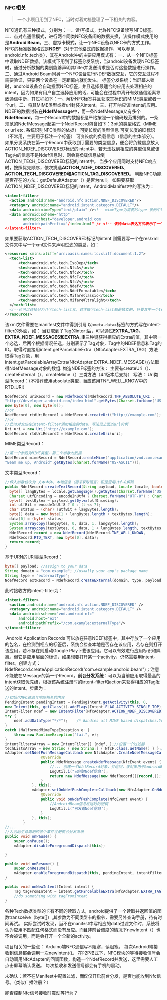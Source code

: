 ### NFC相关

> 一个小项目用到了NFC，当时对着文档整理了一下相关的内容。

​	NFC通讯有三种模式，分别为：一、读/写模式，允许NFC设备读写NFC标签。二、点对点通信模式，进行两个同类NFC设备间的数据交换，该操作模式使用的是**Android Beam**。三、虚拟卡模式，让一个NFC设备以NFC卡的方式工作。
​	NFC的标准数据格式是**NDEF**（对于其他格式的数据操作，可以参见android.nfc.tech类），其在Android中的主要应用模式有：一、从一个NFC标签中读取NDEF数据。该模式下用到了标签分发系统，当android设备发现NFC标签时，通过分析数据的类别能够声明其filter并发送请求是否对这些数据进行操作。二、通过Android Beam同另一个NFC设备进行NDEF数据交互，它的交互过程不需要验证，只要两个设备在一定距离内就能发生。
标签分发系统：当屏幕未锁时，android设备会自动搜索NFC标签，并且选择最适合的应用去处理相应的intent，因为如果有用户自主选择应用的话，可能会在过程中离开有效通信距离导致通信中断，其过程如下：一、解析NFC标签并且获取其标识的MIME类型或者一个url。二、将其MIME类型或者url封装入intent。三、打开响应该intent的应用。
​	NDEF的数据封装在**NdefMessage**中，而一条NdefMessage又有多个**NdefRecord**，每一个Record中的数据都是严格按照一个编码规范排列的。一条规范的NdefMessage起第一个NdefRecord包含如下：3bit的类型格式（MIME or url etc. 系统识别NFC类型的依据） 可变长度的类型信息 可变长度的ID标识（不常用，主要用于标注一个标签） 可变长度的负载信息（信息的主体部分）。
如果分发系统在第一个Record中获取到了需要的类型信息，便会将负载信息放入ACTION_NDEF_DISCOVERED标记的intent中，若无法找到相应的类型信息或该Tag内的信息不是Ndef信息时，则会将负载信息放到ACTION_TECH_DISCOVERED标记的intent中。
当多个应用同时支持NFC响应时，按照优先顺序，依次挑选**ACTION_NDEF_DISCOVERED、ACTION_TECH_DISCOVERED和ACTION_TAG_DISCOVERED**。
判断NFC功能是否存在的方法：getDefaultAdapter（）是否为null。
如果要获取ACTION_NDEF_DISCOVERED标记的intent，AndroidManifest中的写法为：

```xml
<intent-filter>
  <action android:name="android.nfc.action.NDEF_DISCOVERED"/>
  <category android:name="android.intent.category.DEFAULT"/>
  <data android:mimeType="text/plain" /><!-- mimeType为需要的type 该例中type为文本类型-->
  <data android:scheme="http"  
        android:host="developer.android.com
        android:pathPrefix="/index.html" /> <!-- 该种data表达方式表示了一个url-->
</intent-filter>
```
如果要获取ACTION_TECH_DISCOVERED标记的intent 则需要写一个在res/xml文件夹中写一个xml文件来声明过滤的类型，如：
```xml
<resources xmlns:xliff="urn:oasis:names:tc:xliff:document:1.2">
  <tech-list>
      <tech>android.nfc.tech.IsoDep</tech>
      <tech>android.nfc.tech.NfcA</tech>
      <tech>android.nfc.tech.NfcB</tech>
      <tech>android.nfc.tech.NfcF</tech>
      <tech>android.nfc.tech.NfcV</tech>
      <tech>android.nfc.tech.Ndef</tech>
      <tech>android.nfc.tech.NdefFormatable</tech>
      <tech>android.nfc.tech.MifareClassic</tech>
      <tech>android.nfc.tech.MifareUltralight</tech>
  </tech-list>
  <!--也可以选择分为几个tech-list写，这样每个tech-list都是独立的，只要其中一个tech-list是搜索到的Tag的getTechList（）的子集，就可以完成匹配-->
</resources>	
```
该xml文件需要在manifest文件中得到引用 以`<meta-data>`标签的方式写在intent-filter的外面，如：
    <meta-data android:name="android.nfc.action.TECH_DISCOVERED"
    android:resource="@xml/nfc_tech_filter" />
当获取到了Tag的intent后，可以通过**EXTRA_TAG、EXTRA_NDEF_MESSAGES和EXTRA_ID**三种键获得相应的Extra的值，其中第一个必选，后两个根据情况任选，分别表示了Tag对象，Tag中的NDEF信息和Tag的ID。取得时直接用intent.getParcelableExtra（NfcAdapter.EXTRA_TAG）方法取得Tag对象，用intent.getParcelableArrayExtra(NfcAdapter.EXTRA_NDEF_MESSAGE)方法取得NdefMessage对象的数组.
构造NDEF标签的方法：
主要有createUri（）、createExternal（）、createMime（）三类方法（4.1版本后支持）
写法：
Uri类型Record：（不推荐使用absolute类型，而应该用TNF_WELL_KNOW中的RTD_URI）
```java
NdefRecord uriRecord = new NdefRecord(NdefRecord.TNF_ABSOLUTE_URI ,
"http://developer.android.com/index.html".getBytes(Charset.forName("US-ASCII")),
new byte[0], new byte[0]);
//or
NdefRecord rtdUriRecord1 = NdefRecord.createUri("http://example.com");
//or
//此时对方应在intent-filter添加相应的data，写法见上面的url实例
Uri uri = new Uri("http://example.com");
NdefRecord rtdUriRecord2 = NdefRecord.createUri(uri);
```
MIME类型Record：
```java
//第一个参数为MIME类型，第二个参数为数据
NdefRecord mimeRecord = NdefRecord.createMime("application/vnd.com.example.android.beam",
"Beam me up, Android".getBytes(Charset.forName("US-ASCII")));
```
文本类型Record：
```java
//传入参数依次为 文本本体、本地信息（用来获取语言）和是否用utf-8解码
public NdefRecord createTextRecord(String payload, Locale locale, boolean encodeInUtf8) {
  byte[] langBytes = locale.getLanguage().getBytes(Charset.forName("US-ASCII"));
  Charset utfEncoding = encodeInUtf8 ? Charset.forName("UTF-8") : Charset.forName("UTF-16");
  byte[] textBytes = payload.getBytes(utfEncoding);
  int utfBit = encodeInUtf8 ? 0 : (1 << 7);
  char status = (char) (utfBit + langBytes.length);
  byte[] data = new byte[1 + langBytes.length + textBytes.length];
  data[0] = (byte) status;
  System.arraycopy(langBytes, 0, data, 1, langBytes.length);
  System.arraycopy(textBytes, 0, data, 1 + langBytes.length, textBytes.length);
  NdefRecord record = new NdefRecord(NdefRecord.TNF_WELL_KNOWN,
  NdefRecord.RTD_TEXT, new byte[0], data);
  return record;
}
```
基于URN的URI类型Record：

```java
byte[] payload; //assign to your data
String domain = "com.example"; //usually your app's package name
String type = "externalType";
NdefRecord extRecord = NdefRecord.createExternal(domain, type, payload);
```

此时接收方的intent-filter为：

```xml
<intent-filter>
  <action android:name="android.nfc.action.NDEF_DISCOVERED" />
  <category android:name="android.intent.category.DEFAULT" />
  <data android:scheme="vnd.android.nfc"
      android:host="ext"
      android:pathPrefix="/com.example:externalType"/>
</intent-filter>
```
​	Android Application Records 可以放在任意NDEF标签中，其中存放了一个应用的包名，在检测到相应的标签后，系统会检查本地是否存在该应用，若存在则打开该应用，若不存在则启动Google Play下载该应用。它可以有效进行应用标识和隔离。但它是应用层面的标识，如果想要打开某一个activity，仍然需要用intent-filter。创建方式：NdefRecord.createApplicationRecord("com.example.android.beam")；注意不能放在Message的第一个Record。
​	**前台分发系统**：可以为当前应用取得最高的intent获取优先级，根据该系统注册时的intent-filter和action来获得相应的Tag发送的intent。步骤为：
```java
//初始化NFC过滤与响应相关的内容
PendingIntent pendingIntent = PendingIntent.getActivity(this, 0,
new Intent(this, getClass()).addFlags(Intent.FLAG_ACTIVITY_SINGLE_TOP), 0);//创建一个延时Intent
IntentFilter ndef = new IntentFilter(NfcAdapter.ACTION_NDEF_DISCOVERED);
try {
    ndef.addDataType("*/*");    /* Handles all MIME based dispatches.You should specify only the ones that you need. */
}
catch (MalformedMimeTypeException e) {
    throw new RuntimeException("fail", e);
}
intentFiltersArray = new IntentFilter[] {ndef, };//设置一个过滤器
techListsArray = new String { new String[] { NfcF.class.getName() } };//设置tech-list 例中为NfcF
mAdapter.setNdefPushMessageCallback(new NfcAdapter.CreateNdefMessageCallback() {
                @Override
                public NdefMessage createNdefMessage(NfcEvent event) {
                    //... 创建一个NdefRecord对象，并返回，该对象用于AndroidBeam交互时作为发送内容
                    LogUtil.i("已创建Ndef信息");
                    return new NdefMessage(new NdefRecord[]{record,});
                }
            }, this);
            mAdapter.setOnNdefPushCompleteCallback(new NfcAdapter.OnNdefPushCompleteCallback() {
                @Override
                public void onNdefPushComplete(NfcEvent event) {
                  	//AndroidBeam信息发送时的回调
                    LogUtil.i("已发送Ndef信息");
                }
            }, this);
        }
//...
//为活动生命周期的各个事件注册前台分发系统
public void onPause() {
    super.onPause();
    mAdapter.disableForegroundDispatch(this);

}

public void onResume() {
    super.onResume();
    mAdapter.enableForegroundDispatch(this, pendingIntent, intentFiltersArray, techListsArray);
}

public void onNewIntent(Intent intent) {
    Tag tagFromIntent = intent.getParcelableExtra(NfcAdapter.EXTRA_TAG);
    //do something with tagFromIntent
}
```
各种Tech数据类型的卡有不同的读取方式，android提供了一个读取并返回值的函数transceive（byte[]）,其参数为不同类型卡的指令，需要另外查询手册，待有时间再试。
实际尝试时发现，当不在manifest中写相应的data过滤文件时，系统将认为应用不匹配任何格式而没有反应。而且非前台调度的情况下newIntent（）也不会被调用，而是会打开一个全新的activity。

项目相关的一些点：
Arduino端NFC通信写不阻塞，读阻塞。
每次Android端接收到信息都会调用一次newIntent()。
在P2P模式下，NFC模块的等待接收信号会自动调用NfcAdapter的回调函数，构造一个NdefRecord并发送，这里需要人工点击屏幕确认发送。
每次接收和发送信号都会有手机的震动。

未确认：若不在Manifest中配置过滤，而仅仅开启前台分发，是否也能收到Nfc信号。（类似广播注册？）

能否控制Nfc信号接收时震动等行为？